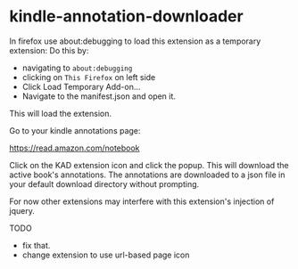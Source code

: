 # kindle-annotation-downloader

In firefox use about:debugging to load this extension as a temporary extension:
Do this by:
- navigating to `about:debugging`
- clicking on `This Firefox` on left side
- Click Load Temporary Add-on...
- Navigate to the manifest.json and open it.

This will load the extension.

Go to your kindle annotations page:

https://read.amazon.com/notebook

Click on the KAD extension icon and click the popup.  This will download the active book's annotations.
The annotations are downloaded to a json file in your default download directory without prompting.

For now other extensions may interfere with this extension's injection of jquery.

TODO
- fix that.
- change extension to use url-based page icon
